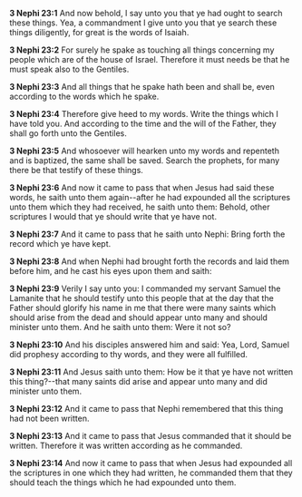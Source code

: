 **3 Nephi 23:1** And now behold, I say unto you that ye had ought to search these things. Yea, a commandment I give unto you that ye search these things diligently, for great is the words of Isaiah.

**3 Nephi 23:2** For surely he spake as touching all things concerning my people which are of the house of Israel. Therefore it must needs be that he must speak also to the Gentiles.

**3 Nephi 23:3** And all things that he spake hath been and shall be, even according to the words which he spake.

**3 Nephi 23:4** Therefore give heed to my words. Write the things which I have told you. And according to the time and the will of the Father, they shall go forth unto the Gentiles.

**3 Nephi 23:5** And whosoever will hearken unto my words and repenteth and is baptized, the same shall be saved. Search the prophets, for many there be that testify of these things.

**3 Nephi 23:6** And now it came to pass that when Jesus had said these words, he saith unto them again--after he had expounded all the scriptures unto them which they had received, he saith unto them: Behold, other scriptures I would that ye should write that ye have not.

**3 Nephi 23:7** And it came to pass that he saith unto Nephi: Bring forth the record which ye have kept.

**3 Nephi 23:8** And when Nephi had brought forth the records and laid them before him, and he cast his eyes upon them and saith:

**3 Nephi 23:9** Verily I say unto you: I commanded my servant Samuel the Lamanite that he should testify unto this people that at the day that the Father should glorify his name in me that there were many saints which should arise from the dead and should appear unto many and should minister unto them. And he saith unto them: Were it not so?

**3 Nephi 23:10** And his disciples answered him and said: Yea, Lord, Samuel did prophesy according to thy words, and they were all fulfilled.

**3 Nephi 23:11** And Jesus saith unto them: How be it that ye have not written this thing?--that many saints did arise and appear unto many and did minister unto them.

**3 Nephi 23:12** And it came to pass that Nephi remembered that this thing had not been written.

**3 Nephi 23:13** And it came to pass that Jesus commanded that it should be written. Therefore it was written according as he commanded.

**3 Nephi 23:14** And now it came to pass that when Jesus had expounded all the scriptures in one which they had written, he commanded them that they should teach the things which he had expounded unto them.

